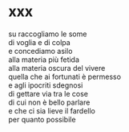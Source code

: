 # xxx

su raccogliamo le some  
di voglia e di colpa  
e concediamo asilo  
alla materia più fetida  
alla materia oscura del vivere  
quella che ai fortunati è permesso  
e agli ipocriti sdegnosi  
di gettare via tra le cose  
di cui non è bello parlare  
e che ci sia lieve il fardello  
per quanto possibile
